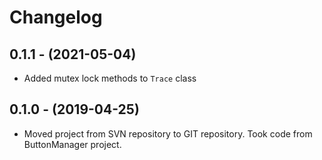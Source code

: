 
# Changelog

## 0.1.1 - (2021-05-04)
- Added mutex lock methods to `Trace` class

## 0.1.0 - (2019-04-25)
- Moved project from SVN repository to GIT repository. 
  Took code from ButtonManager project.
